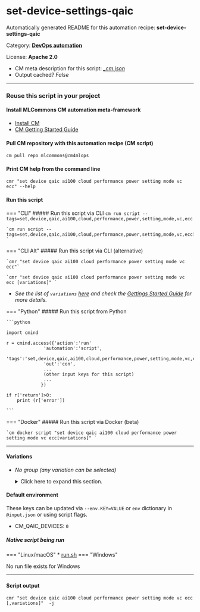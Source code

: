 # set-device-settings-qaic
Automatically generated README for this automation recipe: **set-device-settings-qaic**

Category: **[DevOps automation](..)**

License: **Apache 2.0**


* CM meta description for this script: *[_cm.json](https://github.com/mlcommons/cm4mlops/tree/main/script/set-device-settings-qaic/_cm.json)*
* Output cached? *False*

---
### Reuse this script in your project

#### Install MLCommons CM automation meta-framework

* [Install CM](https://docs.mlcommons.org/ck/install)
* [CM Getting Started Guide](https://docs.mlcommons.org/ck/getting-started/)

#### Pull CM repository with this automation recipe (CM script)

```cm pull repo mlcommons@cm4mlops```

#### Print CM help from the command line

````cmr "set device qaic ai100 cloud performance power setting mode vc ecc" --help````

#### Run this script

=== "CLI"
    ##### Run this script via CLI
    `cm run script --tags=set,device,qaic,ai100,cloud,performance,power,setting,mode,vc,ecc`

    `cm run script --tags=set,device,qaic,ai100,cloud,performance,power,setting,mode,vc,ecc[,variations] `

=== "CLI Alt"
    ##### Run this script via CLI (alternative)

    `cmr "set device qaic ai100 cloud performance power setting mode vc ecc"`

    `cmr "set device qaic ai100 cloud performance power setting mode vc ecc [variations]" `


* *See the list of `variations` [here](#variations) and check the [Gettings Started Guide](https://github.com/mlcommons/ck/blob/dev/docs/getting-started.md) for more details.*

=== "Python"
    ##### Run this script from Python


    ```python

    import cmind

    r = cmind.access({'action':'run'
                  'automation':'script',
                  'tags':'set,device,qaic,ai100,cloud,performance,power,setting,mode,vc,ecc'
                  'out':'con',
                  ...
                  (other input keys for this script)
                  ...
                 })

    if r['return']>0:
        print (r['error'])

    ```


=== "Docker"
    ##### Run this script via Docker (beta)

    `cm docker script "set device qaic ai100 cloud performance power setting mode vc ecc[variations]" `

___


#### Variations

  * *No group (any variation can be selected)*
    <details>
    <summary>Click here to expand this section.</summary>

    * `_ecc`
      - Environment variables:
        - *CM_QAIC_ECC*: `yes`
      - Workflow:
    * `_vc.#`
      - Environment variables:
        - *CM_QAIC_VC*: `#`
      - Workflow:

    </details>

#### Default environment


These keys can be updated via `--env.KEY=VALUE` or `env` dictionary in `@input.json` or using script flags.

* CM_QAIC_DEVICES: `0`



##### Native script being run
=== "Linux/macOS"
     * [run.sh](https://github.com/mlcommons/cm4mlops/tree/main/script/set-device-settings-qaic/run.sh)
=== "Windows"

No run file exists for Windows
___
#### Script output
`cmr "set device qaic ai100 cloud performance power setting mode vc ecc [,variations]"  -j`